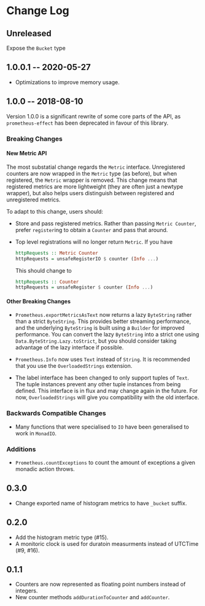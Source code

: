 # Change Log

## Unreleased

Expose the `Bucket` type

## 1.0.0.1 -- 2020-05-27

- Optimizations to improve memory usage.

## 1.0.0 -- 2018-08-10

Version 1.0.0 is a significant rewrite of some core parts of the API, as
`prometheus-effect` has been deprecated in favour of this library.

### Breaking Changes

#### New Metric API

The most substatial change regards the `Metric` interface. Unregistered counters
are now wrapped in the `Metric` type (as before), but when registered, the
`Metric` wrapper is removed. This change means that registered metrics are more
lightweight (they are often just a newtype wrapper), but also helps users
distinguish between registered and unregistered metrics.

To adapt to this change, users should:

* Store and pass registered metrics. Rather than passing `Metric Counter`,
  prefer `register`ing to obtain a `Counter` and pass that around.

* Top level registrations will no longer return `Metric`. If you have

    ```haskell
    httpRequests :: Metric Counter
    httpRequests = unsafeRegisterIO $ counter (Info ...)
    ```

    This should change to

    ```haskell
    httpRequests :: Counter
    httpRequests = unsafeRegister $ counter (Info ...)
    ```

#### Other Breaking Changes

* `Prometheus.exportMetricsAsText` now returns a lazy `ByteString` rather than a
  strict `ByteString`. This provides better streaming performance, and the
  underlying `ByteString` is built using a `Builder` for improved performance.
  You can convert the lazy `ByteString` into a strict one using
  `Data.ByteString.Lazy.toStrict`, but you should consider taking advantage of
  the lazy interface if possible.

* `Prometheus.Info` now uses `Text` instead of `String`. It is recommended
  that you use the `OverloadedStrings` extension.

* The label interface has been changed to only support tuples of `Text`.
  The tuple instances prevent any other tuple instances from being defined. This
  interface is in flux and may change again in the future. For now,
  `OverloadedStrings` will give you compatibility with the old interface.


### Backwards Compatible Changes

* Many functions that were specialised to `IO` have been generalised to work in
  `MonadIO`.

### Additions

* `Prometheus.countExceptions` to count the amount of exceptions a given monadic
  action throws.


## 0.3.0

- Change exported name of histogram metrics to have `_bucket` suffix.

## 0.2.0

- Add the histogram metric type (#15).
- A monitoric clock is used for duratoin measurments instead of UTCTime (#9,
  #16).

## 0.1.1

- Counters are now represented as floating point numbers instead of integers.
- New counter methods `addDurationToCounter` and `addCounter`.
